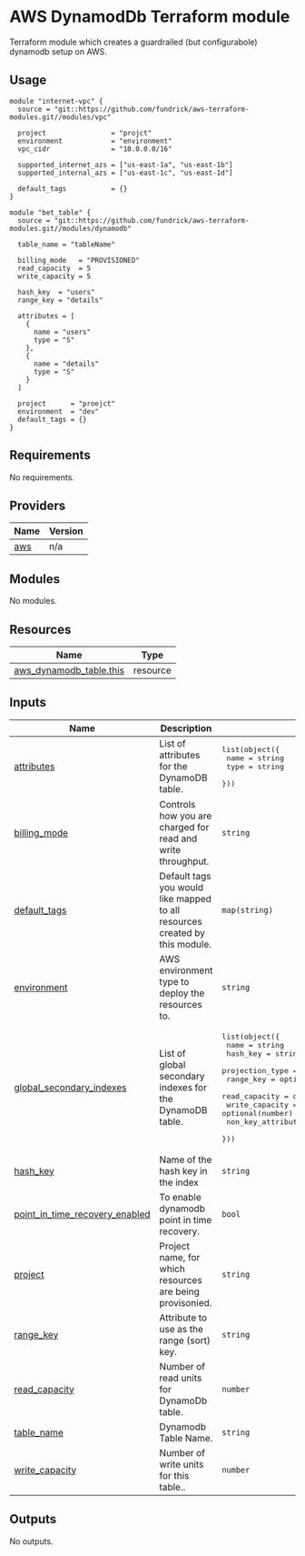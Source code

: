 # AWS DynamodDb Terraform module
Terraform module which creates a guardrailed (but configurabole) dynamodb setup on AWS.

## Usage
```hcl
module "internet-vpc" {
  source = "git::https://github.com/fundrick/aws-terraform-modules.git//modules/vpc"

  project                = "projct"
  environment            = "environment"
  vpc_cidr               = "10.0.0.0/16"
  
  supported_internet_azs = ["us-east-1a", "us-east-1b"]
  supported_internal_azs = ["us-east-1c", "us-east-1d"]
  
  default_tags           = {}
}

module "bet_table" {
  source = "git::https://github.com/fundrick/aws-terraform-modules.git//modules/dynamodb"

  table_name = "tableName"

  billing_mode   = "PROVISIONED"
  read_capacity  = 5
  write_capacity = 5

  hash_key  = "users"
  range_key = "details"

  attributes = [
    {
      name = "users"
      type = "S"
    },
    {
      name = "details"
      type = "S"
    }
  ]

  project      = "proejct"
  environment  = "dev"
  default_tags = {}
}
```

## Requirements

No requirements.

## Providers

| Name | Version |
|------|---------|
| <a name="provider_aws"></a> [aws](#provider\_aws) | n/a |

## Modules

No modules.

## Resources

| Name | Type |
|------|------|
| [aws_dynamodb_table.this](https://registry.terraform.io/providers/hashicorp/aws/latest/docs/resources/dynamodb_table) | resource |

## Inputs

| Name | Description | Type | Default | Required |
|------|-------------|------|---------|:--------:|
| <a name="input_attributes"></a> [attributes](#input\_attributes) | List of attributes for the DynamoDB table. | <pre>list(object({<br>    name = string<br>    type = string<br>  }))</pre> | `[]` | no |
| <a name="input_billing_mode"></a> [billing\_mode](#input\_billing\_mode) | Controls how you are charged for read and write throughput. | `string` | `"PROVISIONED"` | no |
| <a name="input_default_tags"></a> [default\_tags](#input\_default\_tags) | Default tags you would like mapped to all resources created by this module. | `map(string)` | n/a | yes |
| <a name="input_environment"></a> [environment](#input\_environment) | AWS environment type to deploy the resources to. | `string` | n/a | yes |
| <a name="input_global_secondary_indexes"></a> [global\_secondary\_indexes](#input\_global\_secondary\_indexes) | List of global secondary indexes for the DynamoDB table. | <pre>list(object({<br>    name               = string<br>    hash_key           = string<br>    projection_type    = string<br>    range_key          = optional(string)<br>    read_capacity      = optional(number)<br>    write_capacity     = optional(number)<br>    non_key_attributes = optional(list(string))<br>  }))</pre> | `[]` | no |
| <a name="input_hash_key"></a> [hash\_key](#input\_hash\_key) | Name of the hash key in the index | `string` | n/a | yes |
| <a name="input_point_in_time_recovery_enabled"></a> [point\_in\_time\_recovery\_enabled](#input\_point\_in\_time\_recovery\_enabled) | To enable dynamodb point in time recovery. | `bool` | `false` | no |
| <a name="input_project"></a> [project](#input\_project) | Project name, for which resources are being provisonied. | `string` | n/a | yes |
| <a name="input_range_key"></a> [range\_key](#input\_range\_key) | Attribute to use as the range (sort) key. | `string` | `null` | no |
| <a name="input_read_capacity"></a> [read\_capacity](#input\_read\_capacity) | Number of read units for DynamoDb table. | `number` | `null` | no |
| <a name="input_table_name"></a> [table\_name](#input\_table\_name) | Dynamodb Table Name. | `string` | n/a | yes |
| <a name="input_write_capacity"></a> [write\_capacity](#input\_write\_capacity) | Number of write units for this table.. | `number` | `null` | no |

## Outputs

No outputs.